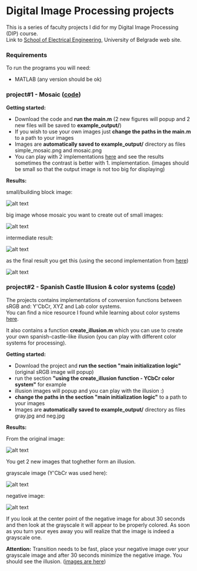 # Digital Image Processing projects
This is a series of faculty projects I did for my Digital Image Processing (DIP) course. <br />
Link to [School of Electrical Engineering](https://www.etf.bg.ac.rs/), University of Belgrade web site.

### Requirements
To run the programs you will need:
* MATLAB (any version should be ok)

### project#1 - Mosaic ([code](https://github.com/gordicaleksa/digital-image-processing/blob/master/project1/))
**Getting started:**

* Download the code and **run the main.m** (2 new figures will popup and 2 new files will be saved to **example_output/**)
* If you wish to use your own images just **change the paths in the main.m** to a path to your images
* Images are **automatically saved to example_output/** directory as files simple_mosaic.png and mosaic.png 
* You can play with 2 implementations [here](https://github.com/gordicaleksa/digital-image-processing/blob/master/project1/create_mosaic.m) and see the results sometimes the contrast is better with 1. implementation.
(images should be small so that the output image is not too big for displaying)

**Results:**

small/building block image:

![alt text](https://github.com/gordicaleksa/digital-image-processing/blob/master/project1/example_input/cartman.png)

big image whose mosaic you want to create out of small images:

![alt text](https://github.com/gordicaleksa/digital-image-processing/blob/master/project1/example_input/mona_lisa.png)

intermediate result:

![alt text](https://github.com/gordicaleksa/digital-image-processing/blob/master/project1/example_output/simple_mosaic.png)

as the final result you get this (using the second implementation from [here](https://github.com/gordicaleksa/digital-image-processing/blob/master/project1/create_mosaic.m))

![alt text](https://github.com/gordicaleksa/digital-image-processing/blob/master/project1/example_output/mosaic.png)

### project#2 - Spanish Castle Illusion & color systems ([code](https://github.com/gordicaleksa/digital-image-processing/blob/master/project2/))

The projects contains implementations of conversion functions between sRGB and: Y'CbCr, XYZ and Lab color systems. <br />
You can find a nice resource I found while learning about color systems [here](https://www.youtube.com/watch?v=iDsrzKDB_tA).

It also contains a function **create_illusion.m** which you can use to create your own spanish-castle-like illusion (you can play with different color systems for processing).

**Getting started:**

* Download the project and **run the section "main initialization logic"** (original sRGB image will popup)
* run the section **"using the create_illusion function - YCbCr color system"** for example
* illusion images will popup and you can play with the illusion :) 
* **change the paths in the section "main initialization logic"** to a path to your images
* Images are **automatically saved to example_output/** directory as files gray.jpg and neg.jpg 

**Results:**

From the original image:

![alt text](https://github.com/gordicaleksa/digital-image-processing/blob/master/project2/example_input/parrots.jpg)

You get 2 new images that toghether form an illusion.

grayscale image (Y'CbCr was used here):

![alt text](https://github.com/gordicaleksa/digital-image-processing/blob/master/project2/example_output/gray.jpg)

negative image:

![alt text](https://github.com/gordicaleksa/digital-image-processing/blob/master/project2/example_output/neg.jpg)

If you look at the center point of the negative image for about 30 seconds and then look at the grayscale it will appear to be properly colored. As soon as you turn your eyes away you will realize that the image is indeed a grayscale one. 

**Attention:** Transition needs to be fast, place your negative image over your grayscale image and after 30 seconds minimize the negative image. You should see the illusion. ([images are here](https://github.com/gordicaleksa/digital-image-processing/blob/master/project2/example_output/))